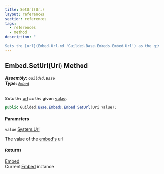 ```yaml
---
title: SetUrl(Uri)
layout: references
section: references
tags:
  - references
  - method
description: "

Sets the [url](Embed.Url.md 'Guilded.Base.Embeds.Embed.Url') as the given [value](Embed.SetUrl(Uri).md#Guilded.Base.Embeds.Embed.SetUrl(Uri).value 'Guilded.Base.Embeds.Embed.SetUrl(Uri).value')."
---
```


## Embed.SetUrl(Uri) Method
###### **Assembly:** `Guilded.Base`<br/>**Type:** [`Embed`](Embed.md 'Guilded.Base.Embeds.Embed')

Sets the [url](Embed.Url.md 'Guilded.Base.Embeds.Embed.Url') as the given [value](Embed.SetUrl(Uri).md#Guilded.Base.Embeds.Embed.SetUrl(Uri).value 'Guilded.Base.Embeds.Embed.SetUrl(Uri).value').

```csharp
public Guilded.Base.Embeds.Embed SetUrl(Uri value);
```
#### Parameters

<a name='Guilded.Base.Embeds.Embed.SetUrl(Uri).value'></a>

`value` [System.Uri](https://docs.microsoft.com/en-us/dotnet/api/System.Uri 'System.Uri')

The value of the [embed's](Embed.md 'Guilded.Base.Embeds.Embed') url

#### Returns
[Embed](Embed.md 'Guilded.Base.Embeds.Embed')  
Current [Embed](Embed.md 'Guilded.Base.Embeds.Embed') instance